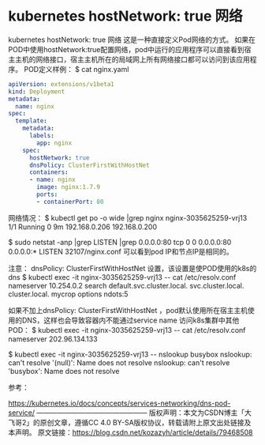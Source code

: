 # kubernetes hostNetwork: true 网络


kubernetes hostNetwork: true 网络
这是一种直接定义Pod网络的方式。
如果在POD中使用hostNetwork:true配置网络，pod中运行的应用程序可以直接看到宿主主机的网络接口，宿主主机所在的局域网上所有网络接口都可以访问到该应用程序。
POD定义样例：
$ cat nginx.yaml 

```yaml
apiVersion: extensions/v1beta1
kind: Deployment
metadata:
  name: nginx
spec:
  template:
    metadata:
      labels:
        app: nginx
    spec:
      hostNetwork: true
      dnsPolicy: ClusterFirstWithHostNet
      containers:
      - name: nginx
        image: nginx:1.7.9
        ports:
        - containerPort: 80
```




网络情况：
$ kubectl get po -o wide |grep nginx
nginx-3035625259-vrj13  1/1   Running  0  9m 192.168.0.206 192.168.0.200

$ sudo netstat -anp |grep LISTEN |grep 0.0.0.0:80
tcp        0      0 0.0.0.0:80              0.0.0.0:*               LISTEN      32107/nginx.conf
可以看到pod IP和节点IP是相同的。

注意：
dnsPolicy: ClusterFirstWithHostNet 设置，该设置是使POD使用的k8s的dns
$ kubectl exec -it nginx-3035625259-vrj13 -- cat /etc/resolv.conf
nameserver 10.254.0.2
search default.svc.cluster.local. svc.cluster.local. cluster.local. mycrop
options ndots:5

如果不加上dnsPolicy: ClusterFirstWithHostNet ，pod默认使用所在宿主主机使用的DNS，这样也会导致容器内不能通过service name 访问k8s集群中其他POD：
$ kubectl exec -it nginx-3035625259-vrj13 -- cat /etc/resolv.conf
nameserver 202.96.134.133

$ kubectl exec -it nginx-3035625259-vrj13 -- nslookup busybox
nslookup: can't resolve '(null)': Name does not resolve
nslookup: can't resolve 'busybox': Name does not resolve

参考：

https://kubernetes.io/docs/concepts/services-networking/dns-pod-service/
————————————————
版权声明：本文为CSDN博主「大飞哥2」的原创文章，遵循CC 4.0 BY-SA版权协议，转载请附上原文出处链接及本声明。
原文链接：https://blog.csdn.net/kozazyh/article/details/79468508